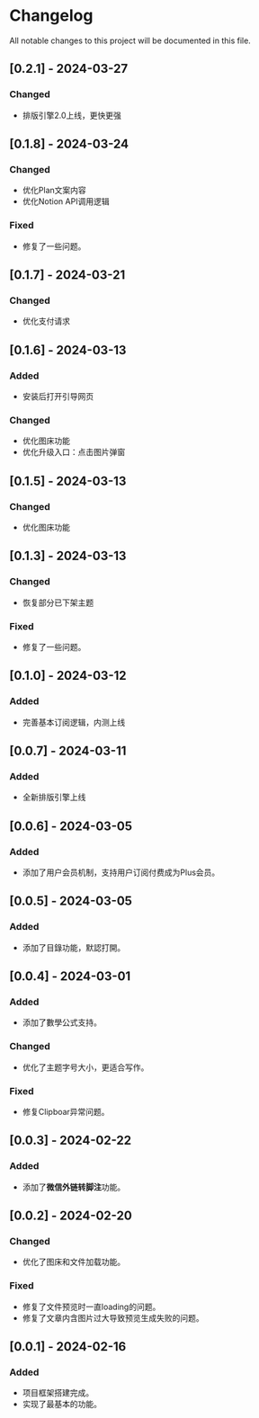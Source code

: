# Changelog

All notable changes to this project will be documented in this file.

## [0.2.1] - 2024-03-27

### Changed

- 排版引擎2.0上线，更快更强

## [0.1.8] - 2024-03-24

### Changed

- 优化Plan文案内容
- 优化Notion API调用逻辑

### Fixed

- 修复了一些问题。

## [0.1.7] - 2024-03-21

### Changed

- 优化支付请求

## [0.1.6] - 2024-03-13

### Added

- 安装后打开引导网页

### Changed

- 优化图床功能
- 优化升级入口：点击图片弹窗

## [0.1.5] - 2024-03-13

### Changed

- 优化图床功能

## [0.1.3] - 2024-03-13

### Changed

- 恢复部分已下架主题

### Fixed

- 修复了一些问题。

## [0.1.0] - 2024-03-12

### Added

- 完善基本订阅逻辑，内测上线

## [0.0.7] - 2024-03-11

### Added

- 全新排版引擎上线

## [0.0.6] - 2024-03-05

### Added

- 添加了用户会员机制，支持用户订阅付费成为Plus会员。

## [0.0.5] - 2024-03-05

### Added

- 添加了目錄功能，默認打開。

## [0.0.4] - 2024-03-01

### Added

- 添加了數學公式支持。

### Changed

- 优化了主题字号大小，更适合写作。

### Fixed

- 修复Clipboar异常问题。

## [0.0.3] - 2024-02-22

### Added

- 添加了**微信外链转脚注**功能。

## [0.0.2] - 2024-02-20

### Changed

- 优化了图床和文件加载功能。

### Fixed

- 修复了文件预览时一直loading的问题。
- 修复了文章内含图片过大导致预览生成失败的问题。

## [0.0.1] - 2024-02-16

### Added

- 项目框架搭建完成。
- 实现了最基本的功能。
